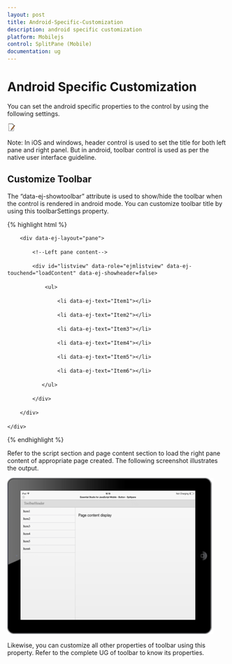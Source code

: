 ```yaml
---
layout: post
title: Android-Specific-Customization
description: android specific customization
platform: Mobilejs
control: SplitPane (Mobile)
documentation: ug
---
```


# Android Specific Customization

You can set the android specific properties to the control by using the following settings.

![C:/Users/ApoorvahR/Desktop/Note.png](Android-Specific-Customization_images/Android-Specific-Customization_img1.png)

Note: In iOS and windows, header control is used to set the title for both left pane and right panel. But in android, toolbar control is used as per the native user interface guideline.



## Customize Toolbar

The “data-ej-showtoolbar” attribute is used to show/hide the toolbar when the control is rendered in android mode. You can customize toolbar title by using this toolbarSettings property.

{% highlight html %}

<div id="splitpane" data-role="ejmsplitpane" data-ej-rendermode="android" data-ej-toolbarsettings-android-title="ToolbarHeader">

        <div data-ej-layout="pane">

            <!--Left pane content-->

            <div id="listview" data-role="ejmlistview" data-ej-touchend="loadContent" data-ej-showheader=false>

                <ul>

                    <li data-ej-text="Item1"></li>

                    <li data-ej-text="Item2"></li>

                    <li data-ej-text="Item3"></li>

                    <li data-ej-text="Item4"></li>

                    <li data-ej-text="Item5"></li>

                    <li data-ej-text="Item6"></li>              

               </ul>

            </div>

        </div>

    </div>



{% endhighlight %}



Refer to the script section and page content section to load the right pane content of appropriate page created. The following screenshot illustrates the output.

![](Android-Specific-Customization_images/Android-Specific-Customization_img2.png)



Likewise, you can customize all other properties of toolbar using this property. Refer to the complete UG of toolbar to know its properties.

